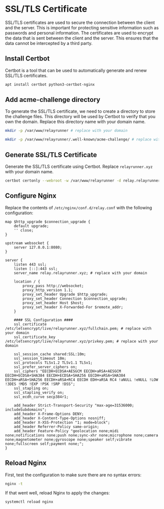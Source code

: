 # SSL/TLS Certificate

SSL/TLS certificates are used to secure the connection between the client and the server. This is important for protecting sensitive information such as passwords and personal information. The certificates are used to encrypt the data that is sent between the client and the server. This ensures that the data cannot be intercepted by a third party.

## Install Certbot

Certbot is a tool that can be used to automatically generate and renew SSL/TLS certificates.

```bash
apt install certbot python3-certbot-nginx
```

## Add acme-challenge directory
 
To generate the SSL/TLS certificate, we need to create a directory to store the challenge files. This directory will be used by Certbot to verify that you own the domain. Replace this directory name with your domain name.

```bash
mkdir -p /var/www/relayrunner # replace with your domain

mkdir -p /var/www/relayrunner/.well-known/acme-challenge/ # replace with your domain
```

## Generate SSL/TLS Certificate

Generate the SSL/TLS certificate using Certbot. Replace `relayrunner.xyz` with your domain name.

```bash
certbot certonly --webroot -w /var/www/relayrunner -d relay.relayrunner.xyz # replace with your domain
```

## Configure Nginx

Replace the contents of `/etc/nginx/conf.d/relay.conf` with the following configuration:

```nginx title="relay.conf"
map $http_upgrade $connection_upgrade {
    default upgrade;
    '' close;
}

upstream websocket {
    server 127.0.0.1:8080;
}

server {
    listen 443 ssl;
    listen [::]:443 ssl;
    server_name relay.relayrunner.xyz; # replace with your domain

    location / {
        proxy_pass http://websocket;
        proxy_http_version 1.1;
        proxy_set_header Upgrade $http_upgrade;
        proxy_set_header Connection $connection_upgrade;
        proxy_set_header Host $host;
        proxy_set_header X-Forwarded-For $remote_addr;
    }

    #### SSL Configuration ####
    ssl_certificate /etc/letsencrypt/live/relayrunner.xyz/fullchain.pem; # replace with your domain
    ssl_certificate_key /etc/letsencrypt/live/relayrunner.xyz/privkey.pem; # replace with your domain

    ssl_session_cache shared:SSL:10m;
    ssl_session_timeout 10m;
    ssl_protocols TLSv1.2 TLSv1.1 TLSv1;
    ssl_prefer_server_ciphers on;
    ssl_ciphers "EECDH+ECDSA+AESGCM EECDH+aRSA+AESGCM EECDH+ECDSA+SHA384 EECDH+ECDSA+SHA256 EECDH+aRSA+SHA384 EECDH+aRSA+SHA256 EECDH+aRSA+RC4 EECDH EDH+aRSA RC4 !aNULL !eNULL !LOW !3DES !MD5 !EXP !PSK !SRP !DSS";
    ssl_stapling on;
    ssl_stapling_verify on;
    ssl_ecdh_curve secp384r1;

    add_header Strict-Transport-Security "max-age=31536000; includeSubdomains";
    add_header X-Frame-Options DENY;
    add_header X-Content-Type-Options nosniff;
    add_header X-XSS-Protection "1; mode=block";
    add_header Referrer-Policy same-origin;
    add_header Feature-Policy "geolocation none;midi none;notifications none;push none;sync-xhr none;microphone none;camera none;magnetometer none;gyroscope none;speaker self;vibrate none;fullscreen self;payment none;";
}
```

## Reload Nginx

First, test the configuration to make sure there are no syntax errors:

```bash
nginx -t
```

If that went well, reload Nginx to apply the changes:

```bash
systemctl reload nginx
```